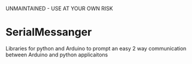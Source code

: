 UNMAINTAINED - USE AT YOUR OWN RISK


SerialMessanger
===============

Libraries for python and Arduino to prompt an easy 2 way communication between Arduino and python applicaitons
